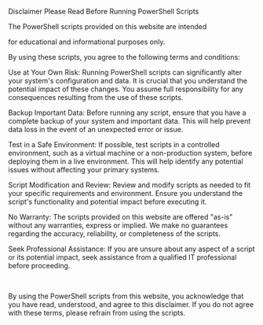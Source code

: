 Disclaimer
Please Read Before Running PowerShell Scripts

The PowerShell scripts provided on this website are intended

for educational and informational purposes only.

By using these scripts, you agree to the following terms and conditions:

Use at Your Own Risk: Running PowerShell scripts can significantly alter your system's configuration and data. It is crucial that you understand the potential impact of these changes. You assume full responsibility for any consequences resulting from the use of these scripts.

Backup Important Data: Before running any script, ensure that you have a complete backup of your system and important data. This will help prevent data loss in the event of an unexpected error or issue.

Test in a Safe Environment: If possible, test scripts in a controlled environment, such as a virtual machine or a non-production system, before deploying them in a live environment. This will help identify any potential issues without affecting your primary systems.

Script Modification and Review: Review and modify scripts as needed to fit your specific requirements and environment. Ensure you understand the script's functionality and potential impact before executing it.

No Warranty: The scripts provided on this website are offered "as-is" without any warranties, express or implied. We make no guarantees regarding the accuracy, reliability, or completeness of the scripts.

Seek Professional Assistance: If you are unsure about any aspect of a script or its potential impact, seek assistance from a qualified IT professional before proceeding.

​

By using the PowerShell scripts from this website, you acknowledge that you have read, understood, and agree to this disclaimer. If you do not agree with these terms, please refrain from using the scripts.
